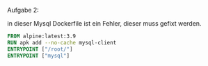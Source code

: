 Aufgabe 2:

in dieser Mysql Dockerfile ist ein Fehler, dieser muss gefixt werden.


```Dockerfile
FROM alpine:latest:3.9 
RUN apk add --no-cache mysql-client 
ENTRYPOINT ["/root/"]
ENTRYPOINT ["mysql"] 
```